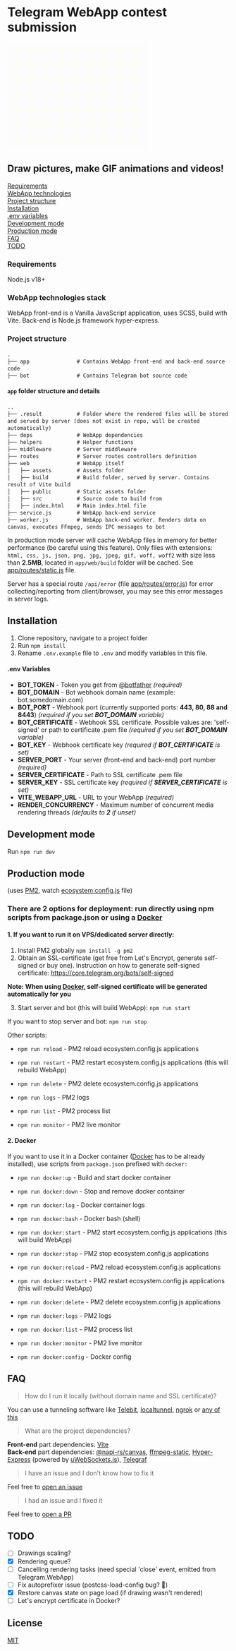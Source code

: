 # Telegram WebApp contest submission

![GIF example](https://github.com/piliugin-anton/telegram-webapp-contest/blob/master/app/web/public/example.gif?raw=true)

## Draw pictures, make GIF animations and videos!

[Requirements](#requirements)  
[WebApp technologies](#webapp-technologies)  
[Project structure](#project-structure)  
[Installation](#installation)  
[.env variables](#env-variables)  
[Development mode](#development-mode)  
[Production mode](#production-mode)  
[FAQ](#faq)  
[TODO](#todo)  

### Requirements

Node.js v18+

### WebApp technologies stack

WebApp front-end is a Vanilla JavaScript application, uses SCSS, build with Vite. Back-end is Node.js framework hyper-express.  

### Project structure
    .
    ├── app               # Contains WebApp front-end and back-end source code
    ├── bot               # Contains Telegram bot source code

#### `app` folder structure and details
    ..
    ├── .result           # Folder where the rendered files will be stored and served by server (does not exist in repo, will be created automatically)
    ├── deps              # WebApp dependencies
    ├── helpers           # Helper functions
    ├── middleware        # Server middleware
    ├── routes            # Server routes controllers definition
    ├── web               # WebApp itself
    │   ├── assets        # Assets folder
    │   ├── build         # Build folder, served by server. Contains result of Vite build
    │   ├── public        # Static assets folder
    │   ├── src           # Source code to build from
    │   ├── index.html    # Main index.html file
    ├── service.js        # WebApp back-end service
    ├── worker.js         # WebApp back-end worker. Renders data on canvas, executes FFmpeg, sends IPC messages to bot

In production mode server will cache WebApp files in memory for better performance (be careful using this feature). Only files with extensions: `html, css, js, json, png, jpg, jpeg, gif, woff, woff2` with size less than **2.5MB**, located in `app/web/build` folder will be cached. See [app/routes/static.js](app/routes/static.js) file.  

Server has a special route `/api/error` (file [app/routes/error.js](./app/routes/error.js)) for error collecting/reporting from client/browser, you may see this error messages in server logs.

## Installation

1. Clone repository, navigate to a project folder
2. Run `npm install`
3. Rename `.env.example` file to `.env` and modify variables in this file.

#### .env Variables

- **BOT_TOKEN** - Token you get from [@botfather](https://t.me/botfather) *(required)*
- **BOT_DOMAIN** - Bot webhook domain name (example: bot.somedomain.com)
- **BOT_PORT** - Webhook port (currently supported ports: **443, 80, 88 and 8443**) *(required if you set **BOT_DOMAIN** variable)*
- **BOT_CERTIFICATE** - Webhook SSL certificate. Possible values are: 'self-signed' or path to certificate .pem file *(required if you set **BOT_DOMAIN** variable)*
- **BOT_KEY** - Webhook certificate key *(required if **BOT_CERTIFICATE** is set)*
- **SERVER_PORT** - Your server (front-end and back-end) port number *(required)*
- **SERVER_CERTIFICATE** - Path to SSL certificate .pem file
- **SERVER_KEY** - SSL certificate key *(required if **SERVER_CERTIFICATE** is set)*
- **VITE_WEBAPP_URL** - URL to your WebApp *(required)*
- **RENDER_CONCURRENCY** - Maximum number of concurrent media rendering threads *(defaults to **2** if unset)*

## Development mode

Run ```npm run dev```  


## Production mode  

(uses [PM2](https://pm2.keymetrics.io/), watch [ecosystem.config.js](./ecosystem.config.js) file)

### There are 2 options for deployment: run directly using npm scripts from package.json or using a [Docker](#2-docker)

#### 1. If you want to run it on VPS/dedicated server directly:

1. Install PM2 globally ```npm install -g pm2```
2. Obtain an SSL-certificate (get free from Let's Encrypt, generate self-signed or buy one). Instruction on how to generate self-signed certificate: https://core.telegram.org/bots/self-signed   

**Note: When using [Docker](#2-docker), self-signed certificate will be generated automatically for you**  

3. Start server and bot (this will build WebApp): ```npm run start```

If you want to stop server and bot: ```npm run stop```

Other scripts:  

 - ```npm run reload``` - PM2 reload ecosystem.config.js applications

 - ```npm run restart``` - PM2 restart ecosystem.config.js applications (this will rebuild WebApp)

 - ```npm run delete``` - PM2 delete ecosystem.config.js applications

 - ```npm run logs``` - PM2 logs

 - ```npm run list``` - PM2 process list

 - ```npm run monitor``` - PM2 live monitor

#### 2. Docker

If you want to use it in a Docker container ([Docker](https://www.docker.com) has to be already installed), use scripts from `package.json` prefixed with `docker:`

 - ```npm run docker:up``` - Build and start docker container

 - ```npm run docker:down``` - Stop and remove docker container

 - ```npm run docker:log``` - Docker container logs

 - ```npm run docker:bash``` - Docker bash (shell)

 - ```npm run docker:start``` - PM2 start ecosystem.config.js applications (this will build WebApp)

 - ```npm run docker:stop``` - PM2 stop ecosystem.config.js applications

 - ```npm run docker:reload``` - PM2 reload ecosystem.config.js applications

 - ```npm run docker:restart``` - PM2 restart ecosystem.config.js applications (this will rebuild WebApp)

 - ```npm run docker:delete``` - PM2 delete ecosystem.config.js applications

 - ```npm run docker:logs``` - PM2 logs

 - ```npm run docker:list``` - PM2 process list

 - ```npm run docker:monitor``` - PM2 live monitor

 - ```npm run docker:config``` - Docker config  


## FAQ

> How do I run it locally (without domain name and SSL certificate)?  

You can use a tunneling software like [Telebit](https://telebit.cloud), [localtunnel](https://github.com/localtunnel/localtunnel), [ngrok](https://ngrok.com) or [any of this](https://github.com/anderspitman/awesome-tunneling#open-source-at-least-with-a-reasonably-permissive-license)  


> What are the project dependencies?  

**Front-end** part dependencies: [Vite](https://vitejs.dev/)  
**Back-end** part dependencies: [@napi-rs/canvas](https://www.npmjs.com/package/@napi-rs/canvas), [ffmpeg-static](https://www.npmjs.com/package/ffmpeg-static), [Hyper-Express](https://www.npmjs.com/package/hyper-express) (powered by [uWebSockets.js](https://github.com/uNetworking/uWebSockets.js)), [Telegraf](https://github.com/telegraf/telegraf)  


> I have an issue and I don't know how to fix it

Feel free to [open an issue](https://github.com/piliugin-anton/telegram-webapp-contest/issues/new)  


> I had an issue and I fixed it

Feel free to [open a PR](https://github.com/piliugin-anton/telegram-webapp-contest/compare)  


## TODO

- [ ] Drawings scaling?
- [x] Rendering queue?
- [ ] Cancelling rendering tasks (need special 'close' event, emitted from Telegram.WebApp)
- [ ] Fix autoprefixer issue (postcss-load-config bug? 🤔)
- [x] Restore canvas state on page load (if drawing wasn't rendered)
- [ ] Let's encrypt certificate in Docker?

## License
[MIT](./LICENSE)
